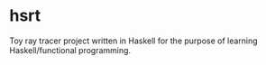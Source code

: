 hsrt
====

Toy ray tracer project written in Haskell for the purpose of learning Haskell/functional programming.
